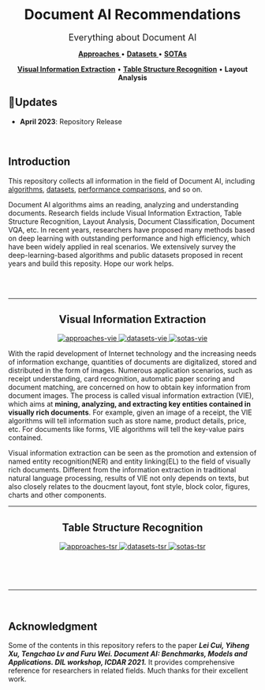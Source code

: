 <h1 align="center"> Document AI Recommendations </h1>

<p align="center"><font size=4>Everything about Document AI</font></p>

<p align="center">
   <strong><a href="./Approaches/approaches.md"> Approaches </a></strong> •
   <strong><a href="./Datasets/datasets.md"> Datasets </a></strong> •
   <strong><a href="./SOTAs/sotas.md"> SOTAs </a></strong>
</p>

<p align="center">
   <strong><a href="#vie">Visual Information Extraction</a></strong> •
   <strong><a href="#tsr">Table Structure Recognition</a></strong> •
   <strong>Layout Analysis</a></strong>
</p>

<h2>👀Updates </h2>

- **April 2023**: Repository Release

<br>

<h2> Introduction </h2>

This repository collects all information in the field of Document AI, including [algorithms](Approaches/approaches.md), [datasets](Datasets/datasets.md), [performance comparisons](SOTAs/sotas.md), and so on.

Document AI algorithms aims an reading, analyzing and understanding documents. Research fields include Visual Information Extraction, Table Structure Recognition, Layout Analysis, Document Classification, Document VQA, etc. In recent years, researchers have proposed many methods based on deep learning with outstanding performance and high efficiency, which have been widely applied in real scenarios. We extensively survey the deep-learning-based algorithms and public datasets proposed in recent years and build this reposity. Hope our work helps.

<br>
<br>

---

<h2 id="vie" align="center"> Visual Information Extraction </h2>

<p align="center">
  <a href="./Approaches/approaches_vie.md">
    <img alt="approaches-vie" src="https://img.shields.io/badge/Approaches-purple"></img>
  </a> 
  <a href="./Datasets/datasets_vie.md">
    <img alt="datasets-vie" src="https://img.shields.io/badge/Datasets-blue"></img>
  </a>
  <a href="./SOTAs/sotas_vie.md">
    <img alt="sotas-vie" src="https://img.shields.io/badge/SOTAs-green"></img>
  </a>
</p>

With the rapid development of Internet technology and the increasing needs of information exchange, quantities of documents are digitalized, stored and distributed in the form of images. Numerous application scenarios, such as receipt understanding, card recognition, automatic paper scoring and document matching, are concerned on how to obtain key information from document images. The process is called visual information extraction (VIE), which aims at **mining, analyzing, and extracting key entities contained in visually rich documents**. For example, given an image of a receipt, the VIE algorithms will tell information such as store name, product details, price, etc. For documents like forms, VIE algorithms will tell the key-value pairs contained.

Visual information extraction can be seen as the promotion and extension of named entity recognition(NER) and entity linking(EL) to the field of visually rich documents. Different from the information extraction in traditional natural language processing, results of VIE not only depends on texts, but also closely relates to the doucment layout, font style, block color, figures, charts and other components.

---

<h2 id="tsr" align="center"> Table Structure Recognition </h2>

<p align="center">
  <a href="./Approaches/approaches_tsr.md">
    <img alt="approaches-tsr" src="https://img.shields.io/badge/Approaches-purple"></img>
  </a> 
  <a href="./Datasets/datasets_tsr.md">
    <img alt="datasets-tsr" src="https://img.shields.io/badge/Datasets-blue"></img>
  </a>
  <a href="./SOTAs/sotas_tsr.md">
    <img alt="sotas-tsr" src="https://img.shields.io/badge/SOTAs-green"></img>
  </a>
</p>


<br>
<br>
<br>

----

<br>

<h2> Acknowledgment </h2>

Some of the contents in this repository refers to the paper ***Lei Cui, Yiheng Xu, Tengchao Lv and Furu Wei. Document AI: Benchmarks, Models and Applications. DIL workshop, ICDAR 2021.*** It provides comprehensive reference for researchers in related fields. Much thanks for their excellent work.


